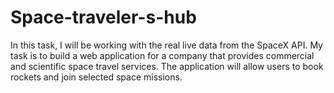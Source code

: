 # Space-traveler-s-hub
In this task, I will be working with the real live data from the SpaceX API. My task is to build a web application for a company that provides commercial and scientific space travel services. The application will allow users to book rockets and join selected space missions.
